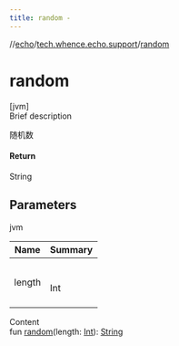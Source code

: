 ```yaml
---
title: random -
---
```

//[echo](../index.md)/[tech.whence.echo.support](index.md)/[random](random.md)



# random  
[jvm]  
Brief description  


随机数



#### Return  


String



## Parameters  
  
jvm  
  
|  Name|  Summary| 
|---|---|
| length| <br><br>Int<br><br>
  
  
Content  
fun [random](random.md)(length: [Int](https://kotlinlang.org/api/latest/jvm/stdlib/kotlin/-int/index.html)): [String](https://kotlinlang.org/api/latest/jvm/stdlib/kotlin/-string/index.html)  




